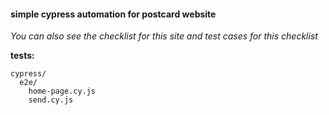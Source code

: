 #### simple cypress automation for postcard website ####

*You can also see the checklist for this site and test cases for this checklist*

**tests:**

    cypress/
      e2e/
        home-page.cy.js
        send.cy.js

[1]: https://kot.qa.studio/kot/edu/postcard/c28db484-454f-4450-bb46-60eddca1ebba/
[2]: https://miro.com/app/board/uXjVMhjb6NQ=/?moveToWidget=3458764568902140034&cot=14
[3]: https://app.qase.io/project/APQSP

